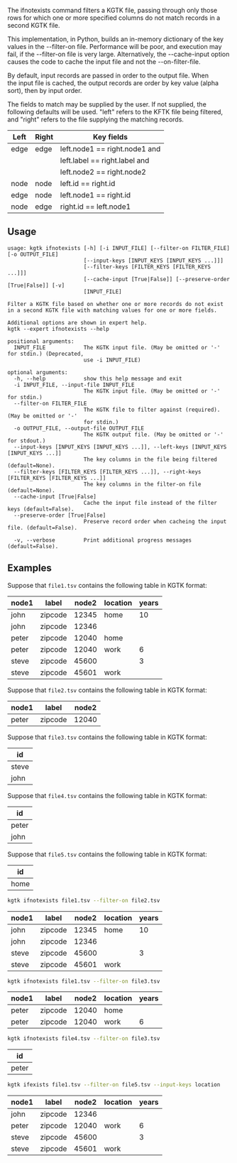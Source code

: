 The ifnotexists command filters a KGTK file, passing through only those rows for
which one or more specified columns do not match records in a second KGTK file.

This implementation, in Python, builds an in-memory dictionary of the key
values in the --filter-on file.  Performance will be poor, and execution may
fail, if the --filter-on file is very large.  Alternatively, the --cache-input
option causes the code to cache the input file and not the --on-filter-file.

By default, input records are passed in order to the output file.  When                                                                                        
the input file is cached, the output records are order by key value (alpha                                                                                           
sort), then by input order.

The fields to match may be supplied by the user.  If not supplied, the
following defaults will be used.  "left" refers to the KFTK file being
filtered, and "right" refers to the file supplying the matching records.

| Left    | Right   | Key fields |
| ------- | ------- | ---------- |
| edge    | edge    | left.node1 == right.node1 and |
|         |         | left.label == right.label and |
|         |         | left.node2 == right.node2 |
| node    | node    | left.id    == right.id |
| edge    | node    | left.node1 == right.id |
| node    | edge    | right.id   == left.node1 |

## Usage

```
usage: kgtk ifnotexists [-h] [-i INPUT_FILE] [--filter-on FILTER_FILE] [-o OUTPUT_FILE]
                        [--input-keys [INPUT_KEYS [INPUT_KEYS ...]]]
                        [--filter-keys [FILTER_KEYS [FILTER_KEYS ...]]]
                        [--cache-input [True|False]] [--preserve-order [True|False]] [-v]
                        [INPUT_FILE]

Filter a KGTK file based on whether one or more records do not exist in a second KGTK file with matching values for one or more fields.

Additional options are shown in expert help.
kgtk --expert ifnotexists --help

positional arguments:
  INPUT_FILE            The KGTK input file. (May be omitted or '-' for stdin.) (Deprecated,
                        use -i INPUT_FILE)

optional arguments:
  -h, --help            show this help message and exit
  -i INPUT_FILE, --input-file INPUT_FILE
                        The KGTK input file. (May be omitted or '-' for stdin.)
  --filter-on FILTER_FILE
                        The KGTK file to filter against (required). (May be omitted or '-'
                        for stdin.)
  -o OUTPUT_FILE, --output-file OUTPUT_FILE
                        The KGTK output file. (May be omitted or '-' for stdout.)
  --input-keys [INPUT_KEYS [INPUT_KEYS ...]], --left-keys [INPUT_KEYS [INPUT_KEYS ...]]
                        The key columns in the file being filtered (default=None).
  --filter-keys [FILTER_KEYS [FILTER_KEYS ...]], --right-keys [FILTER_KEYS [FILTER_KEYS ...]]
                        The key columns in the filter-on file (default=None).
  --cache-input [True|False]
                        Cache the input file instead of the filter keys (default=False).
  --preserve-order [True|False]
                        Preserve record order when cacheing the input file. (default=False).

  -v, --verbose         Print additional progress messages (default=False).
```

## Examples

Suppose that `file1.tsv` contains the following table in KGTK format:

| node1 | label   | node2 | location | years |
| ----- | ------- | ----- | -------- | ----- |
| john  | zipcode | 12345 | home     | 10    |
| john  | zipcode | 12346 |          |       |
| peter | zipcode | 12040 | home     |       |
| peter | zipcode | 12040 | work     | 6     |
| steve | zipcode | 45600 |          | 3     |
| steve | zipcode | 45601 | work     |       |

Suppose that `file2.tsv` contains the following table in KGTK format:

| node1 | label   | node2 |
| ----- | ------- | ----- |
| peter | zipcode | 12040 |

Suppose that `file3.tsv` contains the following table in KGTK format:

| id    |
| ----- |
| steve |
| john  |

Suppose that `file4.tsv` contains the following table in KGTK format:

| id    |
| ----- |
| peter |
| john  |

Suppose that `file5.tsv` contains the following table in KGTK format:

| id   |
| ---- |
| home |

```bash
kgtk ifnotexists file1.tsv --filter-on file2.tsv

```
| node1 | label   | node2 | location | years |
| ----- | ------- | ----- | -------- | ----- |
| john  | zipcode | 12345 | home     | 10    |
| john  | zipcode | 12346 |          |       |
| steve | zipcode | 45600 |          | 3     |
| steve | zipcode | 45601 | work     |       |


```bash
kgtk ifnotexists file1.tsv --filter-on file3.tsv

```
| node1 | label   | node2 | location | years |
| ----- | ------- | ----- | -------- | ----- |
| peter | zipcode | 12040 | home     |       |
| peter | zipcode | 12040 | work     | 6     |

```bash
kgtk ifnotexists file4.tsv --filter-on file3.tsv

```
| id    |
| ----- |
| peter  |

```bash
kgtk ifexists file1.tsv --filter-on file5.tsv --input-keys location

```
| node1 | label   | node2 | location | years |
| ----- | ------- | ----- | -------- | ----- |
| john  | zipcode | 12346 |          |       |
| peter | zipcode | 12040 | work     | 6     |
| steve | zipcode | 45600 |          | 3     |
| steve | zipcode | 45601 | work     |       |


